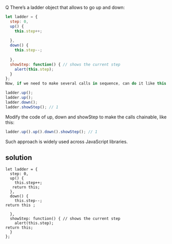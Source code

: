 Q There’s a ladder object that allows to go up and down:

```javascript
let ladder = {
  step: 0,
  up() {
    this.step++;
   
  },
  down() {
    this.step--;
  
  },
  showStep: function() { // shows the current step
    alert(this.step);
  }
};
Now, if we need to make several calls in sequence, can do it like this:

ladder.up();
ladder.up();
ladder.down();
ladder.showStep(); // 1
```
Modify the code of up, down and showStep to make the calls chainable, like this:
```javascript
ladder.up().up().down().showStep(); // 1
```
Such approach is widely used across JavaScript libraries.




## solution 
```javsscript
let ladder = {
  step: 0,
  up() {
    this.step++;
   return this;
  },
  down() {
    this.step--;
return this ;
  
  },
  showStep: function() { // shows the current step
    alert(this.step);
return this;
  }
};
```
